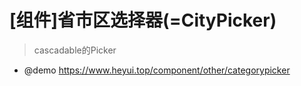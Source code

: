# [组件]省市区选择器(=CityPicker)

> cascadable的Picker

- @demo https://www.heyui.top/component/other/categorypicker
